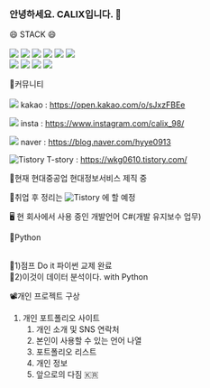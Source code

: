 ### 안녕하세요. CALIX입니다. 👋

<!--
**wikwanggy/wikwanggy** is a ✨ _special_ ✨ repository because its `README.md` (this file) appears on your GitHub profile.

Here are some ideas to get you started:

- 🔭 I’m currently working on ...
- 🌱 I’m currently learning ...
- 👯 I’m looking to collaborate on ...
- 🤔 I’m looking for help with ...
- 💬 Ask me about ...
- 📫 How to reach me: ...
- 😄 Pronouns: ...
- ⚡ Fun fact: ...
-->

😄 STACK 😄 <br><br>
<img src="https://img.shields.io/badge/html5-E34F26?style=for-the-badge&logo=html5&logoColor=white"> 
<img src="https://img.shields.io/badge/css-1572B6?style=for-the-badge&logo=css&logoColor=white">
<img src="https://img.shields.io/badge/javascript-F7DF1E?style=for-the-badge&logo=javascript&logoColor=white">
<img src="https://img.shields.io/badge/jquery-0769AD?style=for-the-badge&logo=jquery&logoColor=white"> 
<img src="https://img.shields.io/badge/spring-6DB33f?style=for-the-badge&logo=spring&logoColor=white"> 
<img src="https://img.shields.io/badge/github-181717?style=for-the-badge&logo=github&logoColor=white"><br>
<img src="https://img.shields.io/badge/JAVA-007396?style=for-the-badge&logo=java&logoColor=white">
<img src="https://img.shields.io/badge/mysql-4479A1?style=for-the-badge&logo=mysql&logoColor=white">
<img src="https://img.shields.io/badge/apache tomcat-F8DC75?style=for-the-badge&logo=apachetomcat&logoColor=white">
<img src="https://img.shields.io/badge/python-3776AB?style=for-the-badge&logo=pythont&logoColor=white">


💬커뮤니티 <br><br>
<img src="https://img.shields.io/badge/kakaotalk-FFCD00?style=for-the-badge&logo=kakaotalk&logoColor=white"> kakao : https://open.kakao.com/o/sJxzFBEe

<img src="https://img.shields.io/badge/instagram-E4405F?style=for-the-badge&logo=instagram&logoColor=white"> insta : https://www.instagram.com/calix_98/

<img src="https://img.shields.io/badge/naver-03C75A?style=for-the-badge&logo=naver&logoColor=white"> naver :
https://blog.naver.com/hyye0913

 <img alt="Tistory" src ="https://img.shields.io/badge/Tistory-white.svg?&style=for-the-badge"> T-story :  https://wkg0610.tistory.com/

📗현재 현대중공업 현대정보서비스 제직 중 

📗취업 후 정리는 <img alt="Tistory" src ="https://img.shields.io/badge/Tistory-white.svg?&style=for-the-badge"> 에 할 예정

🖥️ 현 회사에서 사용 중인 개발언어 C#(개발 유지보수 업무)



📃Python<br><br>

📕1)점프 Do it 파이썬 교제 완료<br>
📖2)이것이 데이터 분석이다. with Python

📽️개인 프로젝트 구상

1) 개인 포트폴리오 사이트 
   1) 개인 소개 및 SNS 연락처
   2) 본인이 사용할 수 있는 언어 나열
   3) 포트폴리오 리스트 
   4) 개인 정보 
   5) 앞으로의 다짐
🇰🇷
